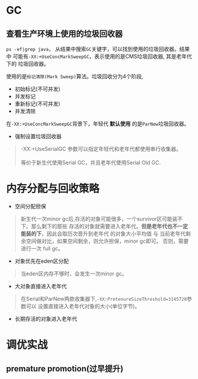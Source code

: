 
# GC

## 查看生产环境上使用的垃圾回收器
`ps -ef|grep java`， 从结果中搜索`GC`关键字，可以找到使用的垃圾回收器。结果中
可能有`-XX:+UseConcMarkSweepGC`，表示使用的是CMS垃圾回收器, 其是老年代下的
垃圾回收器。

使用的是`标记清除(Mark Sweep)`算法。垃圾回收分为4个阶段, 
- 初始标记(不可并发)
- 并发标记
- 重新标记(不可并发)
- 并发清除

在`-XX:+UseConcMarkSweepGC`背景下，年轻代 **默认使用** 的是`ParNew`垃圾回收器。

- 强制设置垃圾回收器
> -XX:+UseSerialGC  参数可以指定年轻代和老年代都使用串行收集器。 
<br><br>等价于新生代使用Serial GC，并且老年代使用Serial Old GC.

# 内存分配与回收策略

- 空间分配担保
> 新生代一次minor gc后,存活的对象可能很多，一个survivor区可能装不下。那么剩下的那些
存活的对象就需要进入老年代。**但是老年代也不一定能装的下**，因此会取历次晋升到老年代
的对象大小平均值 与 当前老年代剩余空间做对比，如果空间剩余，则允许担保，minor gc即可。
否则，需要进行一次 full gc。

- 对象优先在eden区分配
>当eden区内存不够时，会发生一次minor gc。

- 大对象直接进入老年代
>在Serial和ParNew两款收集器下,`-XX:PretenureSizeThreshold=3145728`参数可以
设置直接进入老年代对象的大小(单位字节)。

- 长期存活的对象进入老年代


# 调优实战

## premature promotion(过早提升)





